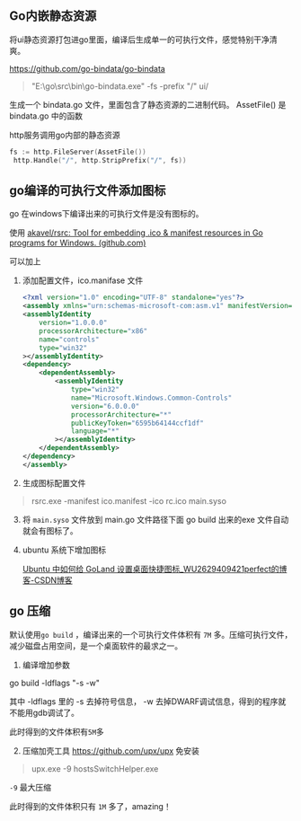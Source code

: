 ## Go内嵌静态资源
将ui静态资源打包进go里面，编译后生成单一的可执行文件，感觉特别干净清爽。

https://github.com/go-bindata/go-bindata

>"E:\go\src\bin\go-bindata.exe"  -fs -prefix "/" ui/

生成一个 bindata.go 文件，里面包含了静态资源的二进制代码。
AssetFile() 是 bindata.go 中的函数

http服务调用go内部的静态资源
```go
fs := http.FileServer(AssetFile())
 http.Handle("/", http.StripPrefix("/", fs))
```

## go编译的可执行文件添加图标

go 在windows下编译出来的可执行文件是没有图标的。

使用 [akavel/rsrc: Tool for embedding .ico & manifest resources in Go programs for Windows. (github.com)](https://github.com/akavel/rsrc)

可以加上

1. 添加配置文件，ico.manifase 文件

   ```xml
   <?xml version="1.0" encoding="UTF-8" standalone="yes"?>
   <assembly xmlns="urn:schemas-microsoft-com:asm.v1" manifestVersion="1.0">
   <assemblyIdentity
       version="1.0.0.0"
       processorArchitecture="x86"
       name="controls"
       type="win32"
   ></assemblyIdentity>
   <dependency>
       <dependentAssembly>
           <assemblyIdentity
               type="win32"
               name="Microsoft.Windows.Common-Controls"
               version="6.0.0.0"
               processorArchitecture="*"
               publicKeyToken="6595b64144ccf1df"
               language="*"
           ></assemblyIdentity>
       </dependentAssembly>
   </dependency>
   </assembly>
   ```
 2. 生成图标配置文件
 > rsrc.exe  -manifest ico.manifest -ico rc.ico  main.syso

3. 将 `main.syso`  文件放到 main.go 文件路径下面
   go build 出来的exe 文件自动就会有图标了。

4. ubuntu 系统下增加图标

   [Ubuntu 中如何给 GoLand 设置桌面快捷图标_WU2629409421perfect的博客-CSDN博客](https://blog.csdn.net/wu2629409421perfect/article/details/106234727)

## go 压缩

默认使用`go build` ，编译出来的一个可执行文件体积有 `7M` 多。压缩可执行文件，减少磁盘占用空间，是一个桌面软件的最求之一。

 1. 编译增加参数

go build -ldflags "-s -w" 

其中  -ldflags 里的  -s 去掉符号信息， -w 去掉DWARF调试信息，得到的程序就不能用gdb调试了。

 此时得到的文件体积有`5M`多



2. 压缩加壳工具
   https://github.com/upx/upx   免安装

> upx.exe -9  hostsSwitchHelper.exe

  `-9` 最大压缩

此时得到的文件体积只有 `1M` 多了，amazing！

